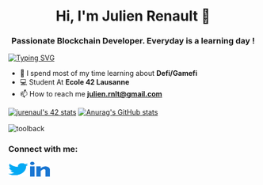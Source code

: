 <h1 align="center">Hi, I'm Julien Renault 👋</h1>
<h3 align="center">Passionate Blockchain Developer. Everyday is a learning day !</h3>
<a href="https://git.io/typing-svg"><img src="https://readme-typing-svg.demolab.com?font=Fira+Code&pause=1000&center=true&vCenter=true&multiline=true&width=435&lines=Passionate+Blockchain+Developer.;Everyday+is+a+learning+day+!" alt="Typing SVG" /></a>

- 🌱 I spend most of my time learning about **Defi/Gamefi**
- 💻 Student At **Ecole 42 Lausanne**
- 📫 How to reach me **julien.rnlt@gmail.com**

[![jurenaul's 42 stats](https://badge42.vercel.app/api/v2/cla1ftpqt00160fl88antxzu5/stats?cursusId=21&coalitionId=192)](https://github.com/JaeSeoKim/badge42)
  [![Anurag's GitHub stats](https://github-readme-stats.vercel.app/api?username=toolback&count_private=true&theme=radical)](https://github.com/anuraghazra/github-readme-stats)

  <p><img align="center" src="https://github-readme-stats.vercel.app/api/top-langs?username=toolback&show_icons=true&locale=en&layout=compact" alt="toolback" /></p>
  


<h3 align="left">Connect with me:</h3>
<p align="left">
<a href="https://twitter.com/JulienRnlt" target="blank"><img align="center" src="https://github.com/Toolback/Config/blob/main/Images/twitter.svg" alt="" height="30" width="40" /></a>
<a href="https://www.linkedin.com/in/%F0%9F%8C%B1-julien-renault-630115219" target="blank"><img align="center" src="https://github.com/Toolback/Config/blob/main/Images/linked.svg" alt="" height="30" width="40" /></a>
</p>
